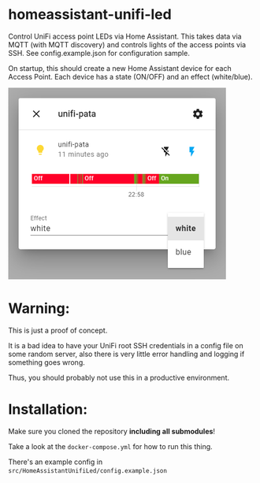 # homeassistant-unifi-led
Control UniFi access point LEDs via Home Assistant. This takes data via MQTT (with MQTT discovery) and controls lights of the access points via SSH. See config.example.json for configuration sample.

On startup, this should create a new Home Assistant device for each Access Point.
Each device has a state (ON/OFF) and an effect (white/blue).

![Home Assistant Screenshot](screenshot.png "Home Assistant Screenshot")

# Warning:
This is just a proof of concept.

It is a bad idea to have your UniFi root SSH credentials in a config file on some random server, also there is very little error handling and logging if something goes wrong.

Thus, you should probably not use this in a productive environment.

# Installation:
Make sure you cloned the repository **including all submodules**!

Take a look at the `docker-compose.yml` for how to run this thing.

There's an example config in `src/HomeAssistantUnifiLed/config.example.json`